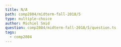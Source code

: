 ```yaml
---
title: N/A
path: comp2804/midterm-fall-2018/5
type: multiple-choice
author: Michiel Smid
question: comp2804/midterm-fall-2018/5/question.ts
tags:
  - comp2804
---
```

